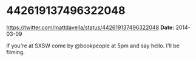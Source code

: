 # 442619137496322048
https://twitter.com/mattdavella/status/442619137496322048
**Date:** 2014-03-09

If you're at SXSW come by @bookpeople at 5pm and say hello. I'll be filming.
